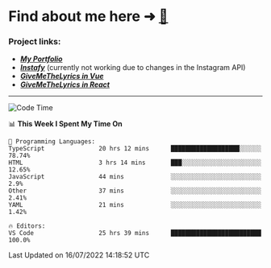 # Find about me here ➜ [🧑](https://pauabella.dev)

### Project links:
- ***[My Portfolio](https://pauabella.dev)***
- ***[Instafy](https://instafy.me)*** (currently not working due to changes in the Instagram API)
- ***[GiveMeTheLyrics in Vue](https://lyrics.pauabella.dev)***
- ***[GiveMeTheLyrics in React](https://pauabella.dev/GiveMeTheLyrics)***

---
<!--START_SECTION:waka-->
![Code Time](http://img.shields.io/badge/Code%20Time-1%2C284%20hrs%2029%20mins-blue)

📊 **This Week I Spent My Time On** 

```text
💬 Programming Languages: 
TypeScript               20 hrs 12 mins      ███████████████████░░░░░░   78.74% 
HTML                     3 hrs 14 mins       ███░░░░░░░░░░░░░░░░░░░░░░   12.65% 
JavaScript               44 mins             ░░░░░░░░░░░░░░░░░░░░░░░░░   2.9% 
Other                    37 mins             ░░░░░░░░░░░░░░░░░░░░░░░░░   2.41% 
YAML                     21 mins             ░░░░░░░░░░░░░░░░░░░░░░░░░   1.42%

🔥 Editors: 
VS Code                  25 hrs 39 mins      █████████████████████████   100.0%

```


 Last Updated on 16/07/2022 14:18:52 UTC
<!--END_SECTION:waka-->
